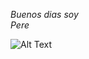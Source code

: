 *Buenos dias soy <br>Pere</br>*

![Alt Text](https://www.google.com/url?sa=i&url=https%3A%2F%2Fwww.losreplicantes.com%2Farticulos%2Fleague-of-legends-lol-femomeno-esport-historia-modos-juego%2F&psig=AOvVaw3yXaaS7fyoMugLxX5zB3Pe&ust=1632494428493000&source=images&cd=vfe&ved=0CAgQjRxqFwoTCIjr6OWplfMCFQAAAAAdAAAAABAF)
